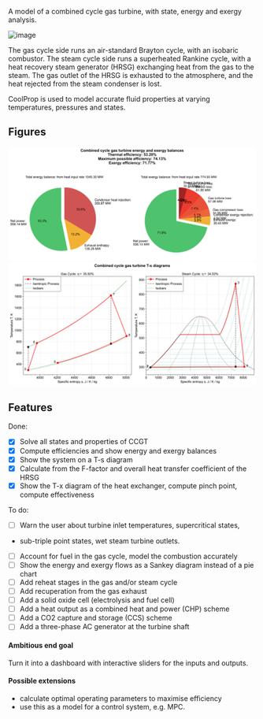 A model of a combined cycle gas turbine, with state, energy and exergy analysis.

![image](https://github.com/user-attachments/assets/8003bdcb-7411-4448-86c1-e8962ac5c84e)

The gas cycle side runs an air-standard Brayton cycle, with an isobaric combustor.
The steam cycle side runs a superheated Rankine cycle, with a heat recovery steam generator (HRSG) exchanging heat from the gas to the steam.
The gas outlet of the HRSG is exhausted to the atmosphere, and the heat rejected from the steam condenser is lost.

CoolProp is used to model accurate fluid properties at varying temperatures, pressures and states.

## Figures

![image](Figures/Fig1_energy_exergy_balances.svg)
![image](Figures/Fig2_TS_diagrams.svg)

## Features

Done:

- [x] Solve all states and properties of CCGT
- [x] Compute efficiencies and show energy and exergy balances
- [x] Show the system on a T-s diagram
- [x] Calculate from the F-factor and overall heat transfer coefficient of the HRSG
- [x] Show the T-x diagram of the heat exchanger, compute pinch point, compute effectiveness

To do:

- [ ] Warn the user about turbine inlet temperatures, supercritical states, 
- sub-triple point states, wet steam turbine outlets.
- [ ] Account for fuel in the gas cycle, model the combustion accurately
- [ ] Show the energy and exergy flows as a Sankey diagram instead of a pie chart
- [ ] Add reheat stages in the gas and/or steam cycle
- [ ] Add recuperation from the gas exhaust
- [ ] Add a solid oxide cell (electrolysis and fuel cell)
- [ ] Add a heat output as a combined heat and power (CHP) scheme
- [ ] Add a CO2 capture and storage (CCS) scheme
- [ ] Add a three-phase AC generator at the turbine shaft

#### Ambitious end goal

Turn it into a dashboard with interactive sliders for the inputs and outputs.

#### Possible extensions 

- calculate optimal operating parameters to maximise efficiency
- use this as a model for a control system, e.g. MPC.
